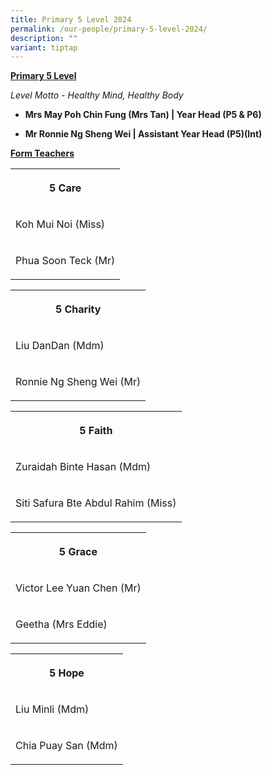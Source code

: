 ```yaml
---
title: Primary 5 Level 2024
permalink: /our-people/primary-5-level-2024/
description: ""
variant: tiptap
---
```

<p><strong><u>Primary 5 Level</u></strong>
</p>
<p><em>Level Motto - Healthy Mind, Healthy Body</em>
</p>
<p></p>
<ul data-tight="true" class="tight">
<li>
<p><strong>Mrs May Poh Chin Fung (Mrs Tan) | Year Head (P5 &amp; P6)</strong>
</p>
</li>
<li>
<p><strong>Mr Ronnie Ng Sheng Wei | Assistant Year Head (P5)(Int)</strong>
</p>
</li>
</ul>
<p></p>
<p><strong><u>Form Teachers</u></strong>
</p>
<table>
<tbody>
<tr>
<th rowspan="1" colspan="1">
<p>5 Care</p>
</th>
</tr>
<tr>
<td rowspan="1" colspan="1">
<p>Koh Mui Noi (Miss)</p>
</td>
</tr>
<tr>
<td rowspan="1" colspan="1">
<p>Phua Soon Teck (Mr)</p>
</td>
</tr>
</tbody>
</table>
<p></p>
<table>
<tbody>
<tr>
<th rowspan="1" colspan="1">
<p>5 Charity</p>
</th>
</tr>
<tr>
<td rowspan="1" colspan="1">
<p>Liu DanDan (Mdm)</p>
</td>
</tr>
<tr>
<td rowspan="1" colspan="1">
<p>Ronnie Ng Sheng Wei (Mr)</p>
</td>
</tr>
</tbody>
</table>
<p></p>
<table>
<tbody>
<tr>
<th rowspan="1" colspan="1">
<p>5 Faith</p>
</th>
</tr>
<tr>
<td rowspan="1" colspan="1">
<p>Zuraidah Binte Hasan (Mdm)</p>
</td>
</tr>
<tr>
<td rowspan="1" colspan="1">
<p>Siti Safura Bte Abdul Rahim (Miss)</p>
</td>
</tr>
</tbody>
</table>
<p></p>
<table>
<tbody>
<tr>
<th rowspan="1" colspan="1">
<p>5 Grace</p>
</th>
</tr>
<tr>
<td rowspan="1" colspan="1">
<p>Victor Lee Yuan Chen (Mr)</p>
</td>
</tr>
<tr>
<td rowspan="1" colspan="1">
<p>Geetha (Mrs Eddie)</p>
</td>
</tr>
</tbody>
</table>
<p></p>
<table>
<tbody>
<tr>
<th rowspan="1" colspan="1">
<p>5 Hope</p>
</th>
</tr>
<tr>
<td rowspan="1" colspan="1">
<p>Liu Minli (Mdm)</p>
</td>
</tr>
<tr>
<td rowspan="1" colspan="1">
<p>Chia Puay San (Mdm)</p>
</td>
</tr>
</tbody>
</table>
<p></p>
<p></p>